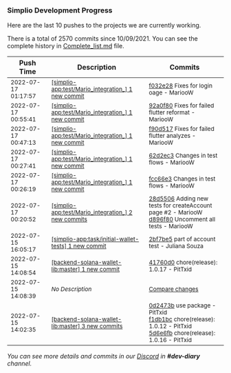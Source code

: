 
### Simplio Development Progress

Here are the last 10 pushes to the projects we are currently working.

There is a total of 2570 commits since 10/09/2021. You can see the complete history in
 [Complete_list.md](Complete_list.md) file.

| Push Time | Description | Commits |
| --- | --- | --- |
| <sub>2022-07-17 01:17:57</sub> | <sub>[[simplio-app:test/Mario\_integration\_] 1 new commit](https://github.com/SimplioOfficial/simplio-app/commit/f032e28d0bd736a9a0f3e1367e5fa20d79d946e3)</sub> | <sub>[f032e28](https://github.com/SimplioOfficial/simplio-app/commit/f032e28d0bd736a9a0f3e1367e5fa20d79d946e3) Fixes for login oage - MariooW</sub> |
| <sub>2022-07-17 00:55:41</sub> | <sub>[[simplio-app:test/Mario\_integration\_] 1 new commit](https://github.com/SimplioOfficial/simplio-app/commit/92a0f80c9c92cc39c6c8e974228243c0d34dfc79)</sub> | <sub>[92a0f80](https://github.com/SimplioOfficial/simplio-app/commit/92a0f80c9c92cc39c6c8e974228243c0d34dfc79) Fixes for failed flutter reformat - MariooW</sub> |
| <sub>2022-07-17 00:47:13</sub> | <sub>[[simplio-app:test/Mario\_integration\_] 1 new commit](https://github.com/SimplioOfficial/simplio-app/commit/f90d517389f87089b452bd5a07182f8ce021d8c3)</sub> | <sub>[f90d517](https://github.com/SimplioOfficial/simplio-app/commit/f90d517389f87089b452bd5a07182f8ce021d8c3) Fixes for failed flutter analyzes - MariooW</sub> |
| <sub>2022-07-17 00:27:41</sub> | <sub>[[simplio-app:test/Mario\_integration\_] 1 new commit](https://github.com/SimplioOfficial/simplio-app/commit/62d2ec3f8fddc0b5da57cb19aa9ddf5125734f38)</sub> | <sub>[62d2ec3](https://github.com/SimplioOfficial/simplio-app/commit/62d2ec3f8fddc0b5da57cb19aa9ddf5125734f38) Changes in test flows - MariooW</sub> |
| <sub>2022-07-17 00:26:19</sub> | <sub>[[simplio-app:test/Mario\_integration\_] 1 new commit](https://github.com/SimplioOfficial/simplio-app/commit/fcc66e3fe26d9c2e99a5509d019041cae1f3bba0)</sub> | <sub>[fcc66e3](https://github.com/SimplioOfficial/simplio-app/commit/fcc66e3fe26d9c2e99a5509d019041cae1f3bba0) Changes in test flows - MariooW</sub> |
| <sub>2022-07-17 00:20:52</sub> | <sub>[[simplio-app:test/Mario\_integration\_] 2 new commits](https://github.com/SimplioOfficial/simplio-app/compare/295b456a2f3e...d896f804b7e2)</sub> | <sub>[28d5506](https://github.com/SimplioOfficial/simplio-app/commit/28d5506530fe63dbad4f3156223f41757edc6aa9) Adding new tests for createAccount page #2 - MariooW<br>[d896f80](https://github.com/SimplioOfficial/simplio-app/commit/d896f804b7e29d0af3d2e7529aab594ec4e3ca95) Uncomment all tests - MariooW</sub> |
| <sub>2022-07-15 16:05:17</sub> | <sub>[[simplio-app:task/initial\-wallet\-tests] 1 new commit](https://github.com/SimplioOfficial/simplio-app/commit/2bf7be59d94f638fa041c45c0af75f3d9adafb1c)</sub> | <sub>[2bf7be5](https://github.com/SimplioOfficial/simplio-app/commit/2bf7be59d94f638fa041c45c0af75f3d9adafb1c) part of account test - Juliana Souza</sub> |
| <sub>2022-07-15 14:08:54</sub> | <sub>[[backend-solana-wallet-lib:master] 1 new commit](https://github.com/SimplioOfficial/backend-solana-wallet-lib/commit/41760d05f2db0d8ea80fccd8bf1ee374ea56f4c7)</sub> | <sub>[41760d0](https://github.com/SimplioOfficial/backend-solana-wallet-lib/commit/41760d05f2db0d8ea80fccd8bf1ee374ea56f4c7) chore(release): 1.0.17 - PitTxid</sub> |
| <sub>2022-07-15 14:08:39</sub> | <sub>_No Description_</sub> | <sub>[Compare changes](https://github.com/SimplioOfficial/backend-solana-wallet-lib/compare/5d6e6fbdf111...7d1a90e25cf6)</sub> |
| <sub>2022-07-15 14:02:35</sub> | <sub>[[backend-solana-wallet-lib:master] 3 new commits](https://github.com/SimplioOfficial/backend-solana-wallet-lib/compare/98263d35a3b2...5d6e6fbdf111)</sub> | <sub>[0d2473b](https://github.com/SimplioOfficial/backend-solana-wallet-lib/commit/0d2473b9193e01a144024a8c9ef41ce7d33005f9) use package - PitTxid<br>[f1db1bc](https://github.com/SimplioOfficial/backend-solana-wallet-lib/commit/f1db1bc2672d3498655ee6e0bd56fb2e30b51c75) chore(release): 1.0.12 - PitTxid<br>[5d6e6fb](https://github.com/SimplioOfficial/backend-solana-wallet-lib/commit/5d6e6fbdf111616d8a816c6b08775b1a445d9557) chore(release): 1.0.16 - PitTxid</sub> |

_You can see more details and commits in our [Discord](https://discord.gg/aKhjuwZmdP) in **#dev-diary** channel._
